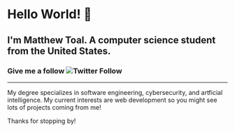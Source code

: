 # Hello World! 👋

## I'm Matthew Toal. A computer science student from the United States.

### Give me a follow       ![Twitter Follow](https://img.shields.io/twitter/follow/mattxtoal)

---

My degree specializes in software engineering, cybersecurity, and artficial intelligence.
My current interests are web development so you might see lots of projects coming from me!

Thanks for stopping by!
